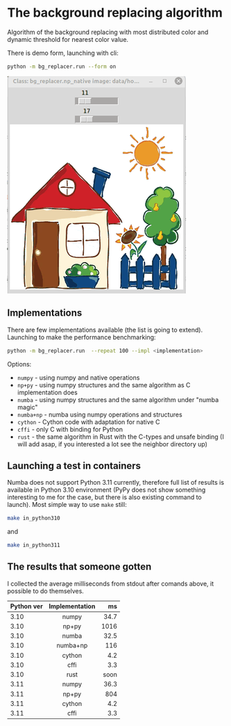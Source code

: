 # The background replacing algorithm

Algorithm of the background replacing with most distributed color and dynamic threshold for nearest color value.

There is demo form, launching with cli:

```bash
python -m bg_replacer.run --form on
```

![Demo form](algorithm_demo.gif)

## Implementations

There are few implementations available (the list is going to extend). Launching to make the performance benchmarking:

```bash
python -m bg_replacer.run  --repeat 100 --impl <implementation>
```

Options:

- `numpy` - using numpy and native operations
- `np+py` - using numpy structures and the same algorithm as C implementation does
- `numba` - using numpy structures and the same algorithm under "numba magic"
- `numba+np` - numba using numpy operations and structures
- `cython` - Cython code with adaptation for native C
- `cffi` - only C with binding for Python
- `rust` - the same algorithm in Rust with the C-types and unsafe binding (I will add asap, if you interested a lot see the neighbor directory up)

## Launching a test in containers

Numba does not support Python 3.11 currently, therefore full list of results is available in Python 3.10 environment
(PyPy does not show something interesting to me for the case, but there is also existing command to launch).
Most simple way to use `make` still:

```bash
make in_python310
```

and

```bash
make in_python311
```

## The results that someone gotten

I collected the average milliseconds from stdout after comands above, it possible to do themselves.

| Python ver | Implementation | ms |
|--|:--:|--:|
| 3.10 | numpy | 34.7 |
| 3.10 | np+py | 1016 |
| 3.10 | numba | 32.5 |
| 3.10 | numba+np | 116 |
| 3.10 | cython | 4.2 |
| 3.10 | cffi | 3.3 |
| 3.10 | rust | soon |
| 3.11 | numpy | 36.3 |
| 3.11 | np+py | 804 |
| 3.11 | cython | 4.2 |
| 3.11 | cffi | 3.3 |
